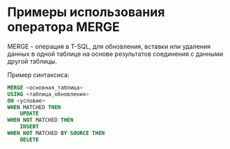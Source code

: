 # Примеры использования оператора MERGE

MERGE - операция в T-SQL, для обновления, вставки или удаления данных в одной таблице на основе результатов соединения с данными другой таблицы.

Пример синтаксиса:
```sql
MERGE <основная_таблица>
USING <таблица_обновления>
ON <условие>
WHEN MATCHED THEN
    UPDATE
WHEN NOT MATCHED THEN
    INSERT
WHEN NOT MATCHED BY SOURCE THEN
    DELETE
```
